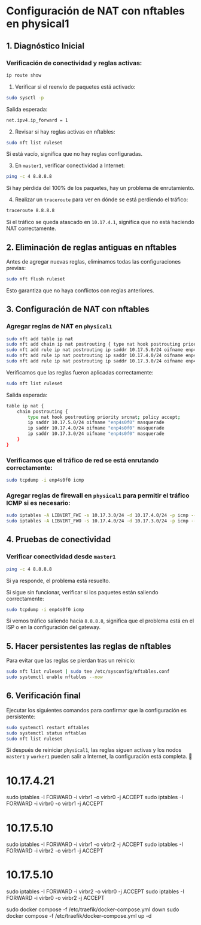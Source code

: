 # Configuración de NAT con nftables en physical1

## 1. Diagnóstico Inicial

### Verificación de conectividad y reglas activas:

   ```bash
   ip route show
   ```

1. Verificar si el reenvío de paquetes está activado:
   
```bash
sudo sysctl -p
```

Salida esperada:

```bash
net.ipv4.ip_forward = 1
```
2. Revisar si hay reglas activas en nftables:
   
```bash
sudo nft list ruleset
```
Si está vacío, significa que no hay reglas configuradas.

3. En `master1`, verificar conectividad a Internet:
   
```bash
ping -c 4 8.8.8.8
```

Si hay pérdida del 100% de los paquetes, hay un problema de enrutamiento.


4. Realizar un `traceroute` para ver en dónde se está perdiendo el tráfico:
   

```bash
traceroute 8.8.8.8
```
   
Si el tráfico se queda atascado en `10.17.4.1`, significa que no está haciendo NAT correctamente.

## 2. Eliminación de reglas antiguas en nftables

Antes de agregar nuevas reglas, eliminamos todas las configuraciones previas:

```bash
sudo nft flush ruleset
```

Esto garantiza que no haya conflictos con reglas anteriores.

## 3. Configuración de NAT con nftables

### Agregar reglas de NAT en `physical1`

```bash
sudo nft add table ip nat
sudo nft add chain ip nat postrouting { type nat hook postrouting priority 100 \; }
sudo nft add rule ip nat postrouting ip saddr 10.17.5.0/24 oifname enp4s0f0 masquerade
sudo nft add rule ip nat postrouting ip saddr 10.17.4.0/24 oifname enp4s0f0 masquerade
sudo nft add rule ip nat postrouting ip saddr 10.17.3.0/24 oifname enp4s0f0 masquerade
```

Verificamos que las reglas fueron aplicadas correctamente:

```bash
sudo nft list ruleset
```

Salida esperada:

```bash
table ip nat {
    chain postrouting {
        type nat hook postrouting priority srcnat; policy accept;
        ip saddr 10.17.5.0/24 oifname "enp4s0f0" masquerade
        ip saddr 10.17.4.0/24 oifname "enp4s0f0" masquerade
        ip saddr 10.17.3.0/24 oifname "enp4s0f0" masquerade
    }
}
```

### Verificamos que el tráfico de red se está enrutando correctamente:

```bash
sudo tcpdump -i enp4s0f0 icmp
```

### Agregar reglas de firewall en `physical1` para permitir el tráfico ICMP si es necesario:

```bash
sudo iptables -A LIBVIRT_FWI -s 10.17.3.0/24 -d 10.17.4.0/24 -p icmp --icmp-type echo-request -j ACCEPT
sudo iptables -A LIBVIRT_FWO -s 10.17.4.0/24 -d 10.17.3.0/24 -p icmp --icmp-type echo-request -j ACCEPT
```




## 4. Pruebas de conectividad

### Verificar conectividad desde `master1`

```bash
ping -c 4 8.8.8.8
```

Si ya responde, el problema está resuelto.

Si sigue sin funcionar, verificar si los paquetes están saliendo correctamente:

```bash
sudo tcpdump -i enp4s0f0 icmp
```

Si vemos tráfico saliendo hacia `8.8.8.8`, significa que el problema está en el ISP o en la configuración del gateway.

## 5. Hacer persistentes las reglas de nftables

Para evitar que las reglas se pierdan tras un reinicio:

```bash
sudo nft list ruleset | sudo tee /etc/sysconfig/nftables.conf
sudo systemctl enable nftables --now
```

## 6. Verificación final

Ejecutar los siguientes comandos para confirmar que la configuración es persistente:

```bash
sudo systemctl restart nftables
sudo systemctl status nftables
sudo nft list ruleset
```

Si después de reiniciar `physical1`, las reglas siguen activas y los nodos `master1` y `worker1` pueden salir a Internet, la configuración está completa. 🚀



# 10.17.4.21
sudo iptables -I FORWARD -i virbr1 -o virbr0 -j ACCEPT
sudo iptables -I FORWARD -i virbr0 -o virbr1 -j ACCEPT


# 10.17.5.10
sudo iptables -I FORWARD -i virbr1 -o virbr2 -j ACCEPT
sudo iptables -I FORWARD -i virbr2 -o virbr1 -j ACCEPT


# 10.17.5.10
sudo iptables -I FORWARD -i virbr2 -o virbr0 -j ACCEPT
sudo iptables -I FORWARD -i virbr0 -o virbr2 -j ACCEPT


sudo docker compose -f /etc/traefik/docker-compose.yml down
sudo docker compose -f /etc/traefik/docker-compose.yml up -d
